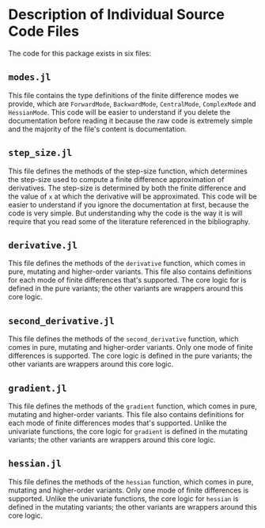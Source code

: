 # Description of Individual Source Code Files

The code for this package exists in six files:

## `modes.jl`

This file contains the type definitions of the finite difference modes we
provide, which are `ForwardMode`, `BackwardMode`, `CentralMode`, `ComplexMode`
and `HessianMode`. This code will be easier to understand if you delete the
documentation before reading it because the raw code is extremely simple and
the majority of the file's content is documentation.

## `step_size.jl`

This file defines the methods of the step-size function, which determines the
step-size used to compute a finite difference approximation of derivatives. The
step-size is determined by both the finite difference and the value of `x` at
which the derivative will be approximated. This code will be easier to
understand if you ignore the documentation at first, because the code is very
simple. But understanding why the code is the way it is will require that you
read some of the literature referenced in the bibliography.

## `derivative.jl`

This file defines the methods of the `derivative` function, which comes in
pure, mutating and higher-order variants. This file also contains definitions
for each mode of finite differences that's supported. The core logic for is
defined in the pure variants; the other variants are wrappers around this core
logic.

## `second_derivative.jl`

This file defines the methods of the `second_derivative` function, which comes
in pure, mutating and higher-order variants. Only one mode of finite
differences is supported. The core logic is defined in the pure variants; the
other variants are wrappers around this core logic.

## `gradient.jl`

This file defines the methods of the `gradient` function, which comes in pure,
mutating and higher-order variants. This file also contains definitions for
each mode of finite differences modes that's supported. Unlike the univariate
functions, the core logic for `gradient` is defined in the mutating variants;
the other variants are wrappers around this core logic.

## `hessian.jl`

This file defines the methods of the `hessian` function, which comes in pure,
mutating and higher-order variants. Only one mode of finite differences is
supported. Unlike the univariate functions, the core logic for `hessian` is
defined in the mutating variants; the other variants are wrappers around this
core logic.
